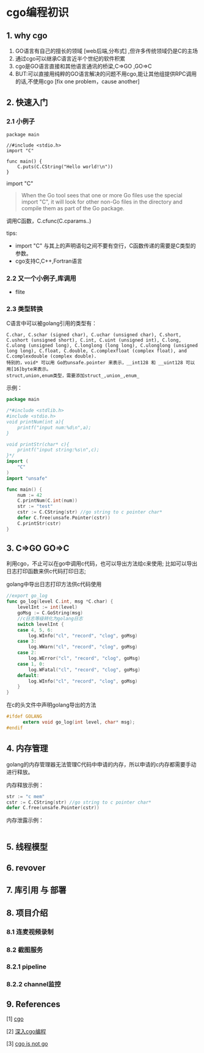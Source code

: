# cgo编程初识

## 1. why cgo

1. GO语言有自己的擅长的领域 [web后端,分布式] ,但许多传统领域仍是C的主场
1. 通过cgo可以继承C语言近半个世纪的软件积累
1. cgo是GO语言直接和其他语言通讯的桥梁,C=>GO ,GO=>C
1. BUT:可以直接用纯粹的GO语言解决的问题不用cgo,能让其他组提供RPC调用的话,不使用cgo [fix one problem，cause another]

## 2. 快速入门
### 2.1 小例子
``` golang
package main

//#include <stdio.h>
import "C"

func main() {
	C.puts(C.CString("Hello world!\n"))
}
```

import "C" 

> When the Go tool sees that one or more Go files use the special import "C", it will look for other non-Go files in the directory and compile them as part of the Go package.

调用C函数，C.cfunc(C.cparams..)

tips:

* import "C"  与其上的声明语句之间不要有空行，C函数传递的需要是C类型的参数。
* cgo支持C,C++,Fortran语言

### 2.2 又一个小例子,库调用
 * flite

### 2.3 类型转换
C语言中可以被golang引用的类型有：
```
C.char, C.schar (signed char), C.uchar (unsigned char), C.short, C.ushort (unsigned short), C.int, C.uint (unsigned int), C.long, C.ulong (unsigned long), C.longlong (long long), C.ulonglong (unsigned long long), C.float, C.double, C.complexfloat (complex float), and C.complexdouble (complex double).
特别的，void* 可以用 Go的unsafe.pointer 来表示，__int128 和 __uint128 可以用[16]byte来表示。
struct,union,enum类型，需要添加struct_,union_,enum_
```
示例：
``` go
package main

/*#include <stdlib.h>
#include <stdio.h>
void printNum(int a){
	printf("input num:%d\n",a);
}

void printStr(char* c){
	printf("input string:%s\n",c);
}*/
import (
	"C"
)
import "unsafe"

func main() {
	num := 42
	C.printNum(C.int(num))
	str := "test"
	cstr := C.CString(str) //go string to c pointer char*
	defer C.free(unsafe.Pointer(cstr))
	C.printStr(cstr)
}

```

## 3. C=>GO GO=>C
利用cgo，不止可以在go中调用c代码，也可以导出方法给c来使用;
比如可以导出日志打印函数来供c代码打印日志;

golang中导出日志打印方法供c代码使用

``` go
//export go_log
func go_log(level C.int, msg *C.char) {
	levelInt := int(level)
	goMsg := C.GoString(msg)
	//c日志等级转化为golang日志
	switch levelInt {
	case 4, 5, 6:
		log.WInfo("cl", "record", "clog", goMsg)
	case 3:
		log.WWarn("cl", "record", "clog", goMsg)
	case 2:
		log.WError("cl", "record", "clog", goMsg)
	case 1, 0:
		log.WFatal("cl", "record", "clog", goMsg)
	default:
		log.WInfo("cl", "record", "clog", goMsg)
	}
}
```

在c的头文件中声明golang导出的方法

```c
#ifdef GOLANG
      extern void go_log(int level, char* msg);
#endif
```

## 4. 内存管理

golang的内存管理器无法管理C代码中申请的内存，所以申请的c内存都需要手动进行释放。

内存释放示例：
``` go
str := "c mem"
cstr := C.CString(str) //go string to c pointer char*
defer C.free(unsafe.Pointer(cstr))
```

内存泄露示例：
``` go

```

## 5. 线程模型

## 6. revover

## 7. 库引用 与 部署

## 8. 项目介绍
### 8.1 连麦视频录制
### 8.2 截图服务
### 8.2.1 pipeline
### 8.2.2 channel监控

## 9. References

[1]  [cgo](https://golang.org/cmd/cgo/)

[2]  [深入cgo编程](https://github.com/chai2010/gopherchina2018-cgo-talk)

[3]  [cgo is not go](https://dave.cheney.net/2016/01/18/cgo-is-not-go)

